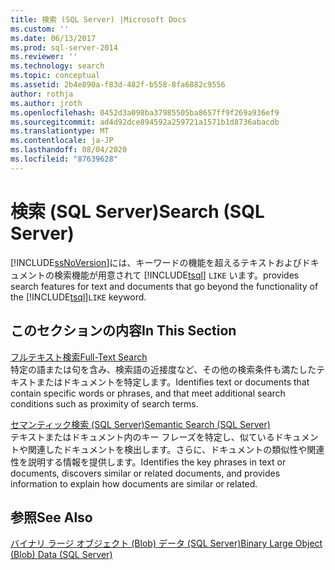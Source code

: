 ```yaml
---
title: 検索 (SQL Server) |Microsoft Docs
ms.custom: ''
ms.date: 06/13/2017
ms.prod: sql-server-2014
ms.reviewer: ''
ms.technology: search
ms.topic: conceptual
ms.assetid: 2b4e890a-f83d-482f-b558-8fa6882c9556
author: rothja
ms.author: jroth
ms.openlocfilehash: 0452d3a098ba37985505ba8657ff9f269a936ef9
ms.sourcegitcommit: ad4d92dce894592a259721a1571b1d8736abacdb
ms.translationtype: MT
ms.contentlocale: ja-JP
ms.lasthandoff: 08/04/2020
ms.locfileid: "87639628"
---
```

# <a name="search-sql-server"></a><span data-ttu-id="420d2-102">検索 (SQL Server)</span><span class="sxs-lookup"><span data-stu-id="420d2-102">Search (SQL Server)</span></span>
  [!INCLUDE[ssNoVersion](../includes/ssnoversion-md.md)]<span data-ttu-id="420d2-103">には、キーワードの機能を超えるテキストおよびドキュメントの検索機能が用意されて [!INCLUDE[tsql](../includes/tsql-md.md)] `LIKE` います。</span><span class="sxs-lookup"><span data-stu-id="420d2-103">provides search features for text and documents that go beyond the functionality of the [!INCLUDE[tsql](../includes/tsql-md.md)]`LIKE` keyword.</span></span>  
  
## <a name="in-this-section"></a><span data-ttu-id="420d2-104">このセクションの内容</span><span class="sxs-lookup"><span data-stu-id="420d2-104">In This Section</span></span>  
 [<span data-ttu-id="420d2-105">フルテキスト検索</span><span class="sxs-lookup"><span data-stu-id="420d2-105">Full-Text Search</span></span>](../relational-databases/search/full-text-search.md)  
 <span data-ttu-id="420d2-106">特定の語または句を含み、検索語の近接度など、その他の検索条件も満たしたテキストまたはドキュメントを特定します。</span><span class="sxs-lookup"><span data-stu-id="420d2-106">Identifies text or documents that contain specific words or phrases, and that meet additional search conditions such as proximity of search terms.</span></span>  
  
 [<span data-ttu-id="420d2-107">セマンティック検索 &#40;SQL Server&#41;</span><span class="sxs-lookup"><span data-stu-id="420d2-107">Semantic Search &#40;SQL Server&#41;</span></span>](../relational-databases/search/semantic-search-sql-server.md)  
 <span data-ttu-id="420d2-108">テキストまたはドキュメント内のキー フレーズを特定し、似ているドキュメントや関連したドキュメントを検出します。さらに、ドキュメントの類似性や関連性を説明する情報を提供します。</span><span class="sxs-lookup"><span data-stu-id="420d2-108">Identifies the key phrases in text or documents, discovers similar or related documents, and provides information to explain how documents are similar or related.</span></span>  
  
## <a name="see-also"></a><span data-ttu-id="420d2-109">参照</span><span class="sxs-lookup"><span data-stu-id="420d2-109">See Also</span></span>  
 [<span data-ttu-id="420d2-110">バイナリ ラージ オブジェクト &#40;Blob&#41; データ &#40;SQL Server&#41;</span><span class="sxs-lookup"><span data-stu-id="420d2-110">Binary Large Object &#40;Blob&#41; Data &#40;SQL Server&#41;</span></span>](../relational-databases/blob/binary-large-object-blob-data-sql-server.md)  
  
  
